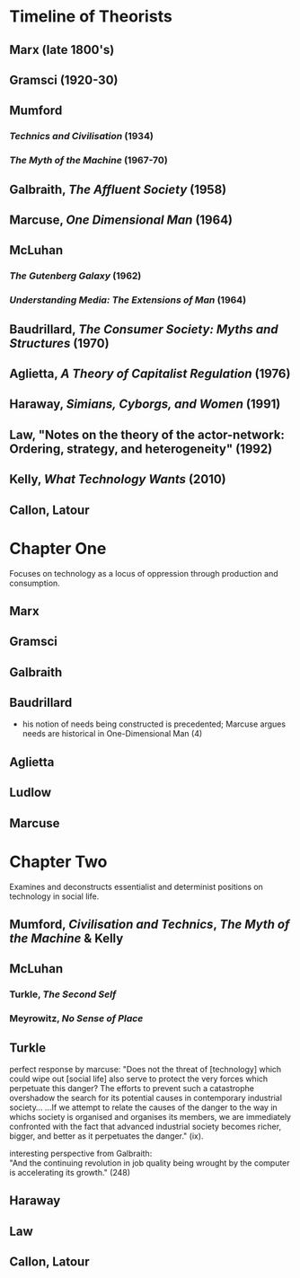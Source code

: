 # Timeline of Theorists

## Marx (late 1800's)

## Gramsci (1920-30)

## Mumford
### *Technics and Civilisation* (1934)
### *The Myth of the Machine* (1967-70)

## Galbraith, *The Affluent Society* (1958)

## Marcuse, *One Dimensional Man* (1964)

## McLuhan
### *The Gutenberg Galaxy* (1962)
### *Understanding Media: The Extensions of Man* (1964)

## Baudrillard, *The Consumer Society: Myths and Structures* (1970)

## Aglietta, *A Theory of Capitalist Regulation* (1976)

## Haraway, *Simians, Cyborgs, and Women* (1991)

## Law, "Notes on the theory of the actor-network: Ordering, strategy, and heterogeneity" (1992)

## Kelly, *What Technology Wants* (2010)

## Callon, Latour

# Chapter One

Focuses on technology as a locus of oppression through production and consumption. 

## Marx

## Gramsci

## Galbraith

## Baudrillard

- his notion of needs being constructed is precedented; Marcuse argues needs are historical in One-Dimensional Man (4)

## Aglietta

## Ludlow

## Marcuse



# Chapter Two

Examines and deconstructs essentialist and determinist positions on technology in social life.

## Mumford, *Civilisation and Technics*, *The Myth of the Machine* & Kelly

## McLuhan

### Turkle, *The Second Self*

### Meyrowitz, *No Sense of Place*

## Turkle

perfect response by marcuse: "Does not the threat of [technology] which could wipe out [social life] also serve to protect the very forces which perpetuate this danger? The efforts to prevent such a catastrophe overshadow the search for its potential causes in contemporary industrial society… …If we attempt to relate the causes of the danger to the way in whichs society is organised and organises its members, we are immediately confronted with the fact that advanced industrial society becomes richer, bigger, and better as it perpetuates the danger." (ix).

interesting perspective from Galbraith: "And the continuing revolution in job quality being wrought by the computer is accelerating its growth." (248)

## Haraway

## Law

## Callon, Latour

